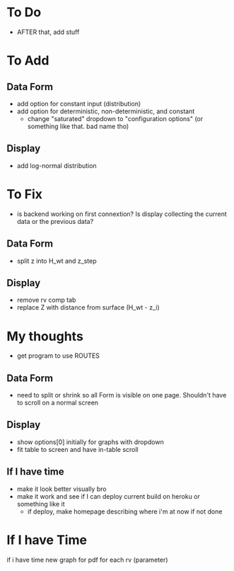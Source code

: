 # To Do

<!-- - use Tasnia's new data and send them my outputs -->
- AFTER that, add stuff


# To Add
## Data Form

- add option for constant input (distribution)
- add option for deterministic, non-deterministic, and constant
  - change "saturated" dropdown to "configuration options" (or something like that. bad name tho)

## Display
- add log-normal distribution





# To Fix
- is backend working on first connextion? Is display collecting the current data or the previous data?

## Data Form
- split z into H_wt and z_step

## Display
- remove rv comp tab
- replace Z with distance from surface (H_wt - z_i)





# My thoughts
- get program to use ROUTES

## Data Form
- need to split or shrink so all Form is visible on one page. Shouldn't have to scroll on a normal screen

## Display
- show options[0] initially for graphs with dropdown
- fit table to screen and have in-table scroll

## If I have time

- make it look better visually bro
- make it work and see if I can deploy current build on heroku or something like it
  - if deploy, make homepage describing where i'm at now if not done

# If I have Time

if i have time
new graph for pdf for each rv (parameter)
